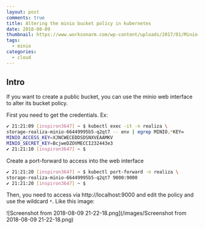 ```yaml
---
layout: post
comments: true
title: Altering the minio bucket policy in kubernetes
date: 2018-08-09
thumbnail: https://www.worksonarm.com/wp-content/uploads/2017/01/Minio-Logo.jpg
tags:
  - minio
categories:
  - cloud
---
```

## Intro

If you want to create a public bucket, you can use the minio web interface to alter its bucket policy.

First you need to get the credentials. Ex:

```sh
✔ 21:21:09 [inspiron3647] ~ $ kubectl exec -it -n realiza \
storage-realiza-minio-66449995b5-q2qt7 -- env | egrep MINIO.*KEY=
MINIO_ACCESS_KEY=XJNCWECEDDSDSNXVEAAMKV
MINIO_SECRET_KEY=BcjweDZOVMECCI232443e3
✔ 21:21:10 [inspiron3647] ~ $
```

Create a port-forward to access into the web interface

```sh
✔ 21:21:20 [inspiron3647] ~ $ kubectl port-forward -n realiza \
storage-realiza-minio-66449995b5-q2qt7 9000:9000
✔ 21:21:20 [inspiron3647] ~ $
``` 

Then, you need to access via http://localhost:9000 and edit the policy and use the wildcard `*`. Like this image:

![Screenshot from 2018-08-09 21-22-18.png](/images/Screenshot from 2018-08-09 21-22-18.png)

